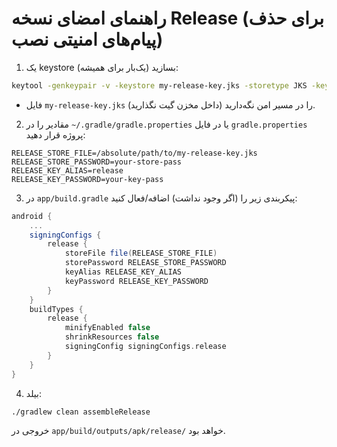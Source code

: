 # راهنمای امضای نسخه Release (برای حذف پیام‌های امنیتی نصب)

1) یک keystore بسازید (یک‌بار برای همیشه):
```bash
keytool -genkeypair -v -keystore my-release-key.jks -storetype JKS -keyalg RSA -keysize 2048 -validity 10000 -alias release
```
- فایل `my-release-key.jks` را در مسیر امن نگه‌دارید (داخل مخزن گیت نگذارید).

2) مقادیر را در `~/.gradle/gradle.properties` یا در فایل `gradle.properties` پروژه قرار دهید:
```
RELEASE_STORE_FILE=/absolute/path/to/my-release-key.jks
RELEASE_STORE_PASSWORD=your-store-pass
RELEASE_KEY_ALIAS=release
RELEASE_KEY_PASSWORD=your-key-pass
```

3) در `app/build.gradle` پیکربندی زیر را (اگر وجود نداشت) اضافه/فعال کنید:
```gradle
android {
    ...
    signingConfigs {
        release {
            storeFile file(RELEASE_STORE_FILE)
            storePassword RELEASE_STORE_PASSWORD
            keyAlias RELEASE_KEY_ALIAS
            keyPassword RELEASE_KEY_PASSWORD
        }
    }
    buildTypes {
        release {
            minifyEnabled false
            shrinkResources false
            signingConfig signingConfigs.release
        }
    }
}
```

4) بیلد:
```bash
./gradlew clean assembleRelease
```
خروجی در `app/build/outputs/apk/release/` خواهد بود.
